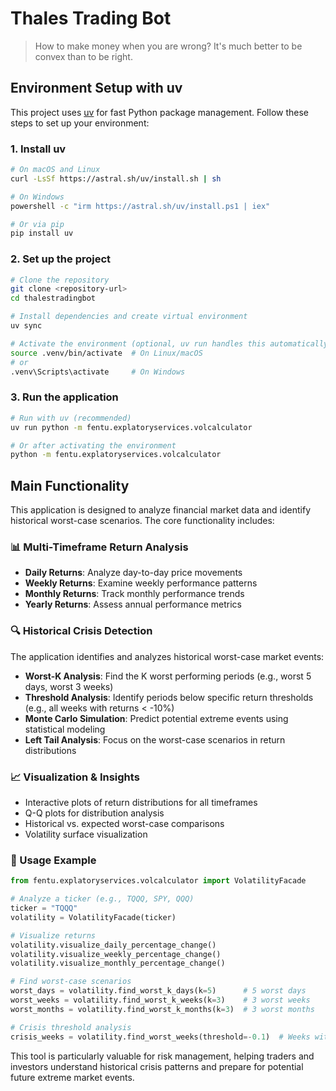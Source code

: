 # Thales Trading Bot
> How to make money when you are wrong? It's much better to be convex than to be right.

## Environment Setup with uv

This project uses [uv](https://github.com/astral-sh/uv) for fast Python package management. Follow these steps to set up your environment:

### 1. Install uv
```bash
# On macOS and Linux
curl -LsSf https://astral.sh/uv/install.sh | sh

# On Windows
powershell -c "irm https://astral.sh/uv/install.ps1 | iex"

# Or via pip
pip install uv
```

### 2. Set up the project
```bash
# Clone the repository
git clone <repository-url>
cd thalestradingbot

# Install dependencies and create virtual environment
uv sync

# Activate the environment (optional, uv run handles this automatically)
source .venv/bin/activate  # On Linux/macOS
# or
.venv\Scripts\activate     # On Windows
```

### 3. Run the application
```bash
# Run with uv (recommended)
uv run python -m fentu.explatoryservices.volcalculator

# Or after activating the environment
python -m fentu.explatoryservices.volcalculator
```

## Main Functionality

This application is designed to analyze financial market data and identify historical worst-case scenarios. The core functionality includes:

### 📊 Multi-Timeframe Return Analysis
- **Daily Returns**: Analyze day-to-day price movements
- **Weekly Returns**: Examine weekly performance patterns  
- **Monthly Returns**: Track monthly performance trends
- **Yearly Returns**: Assess annual performance metrics

### 🔍 Historical Crisis Detection
The application identifies and analyzes historical worst-case market events:
- **Worst-K Analysis**: Find the K worst performing periods (e.g., worst 5 days, worst 3 weeks)
- **Threshold Analysis**: Identify periods below specific return thresholds (e.g., all weeks with returns < -10%)
- **Monte Carlo Simulation**: Predict potential extreme events using statistical modeling
- **Left Tail Analysis**: Focus on the worst-case scenarios in return distributions

### 📈 Visualization & Insights
- Interactive plots of return distributions for all timeframes
- Q-Q plots for distribution analysis
- Historical vs. expected worst-case comparisons
- Volatility surface visualization

### 🎯 Usage Example
```python
from fentu.explatoryservices.volcalculator import VolatilityFacade

# Analyze a ticker (e.g., TQQQ, SPY, QQQ)
ticker = "TQQQ"
volatility = VolatilityFacade(ticker)

# Visualize returns
volatility.visualize_daily_percentage_change()
volatility.visualize_weekly_percentage_change()
volatility.visualize_monthly_percentage_change()

# Find worst-case scenarios
worst_days = volatility.find_worst_k_days(k=5)      # 5 worst days
worst_weeks = volatility.find_worst_k_weeks(k=3)    # 3 worst weeks
worst_months = volatility.find_worst_k_months(k=3)  # 3 worst months

# Crisis threshold analysis
crisis_weeks = volatility.find_worst_weeks(threshold=-0.1)  # Weeks with -10%+ losses
```

This tool is particularly valuable for risk management, helping traders and investors understand historical crisis patterns and prepare for potential future extreme market events.


